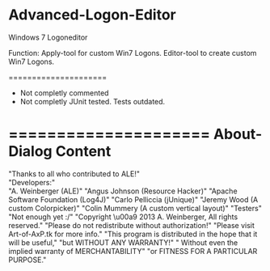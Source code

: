 Advanced-Logon-Editor
=====================

Windows 7 Logoneditor

Function:
Apply-tool for custom Win7 Logons.
Editor-tool to create custom Win7 Logons.

=====================
- Not completly commented
- Not completly JUnit tested. Tests outdated.

=====================
About-Dialog Content
=====================
"Thanks to all who contributed to ALE!" <br/>
"Developers:" <br/>
"A. Weinberger (ALE)"
"Angus Johnson (Resource Hacker)"
"Apache Software Foundation (Log4J)"
"Carlo Pelliccia (jUnique)"
"Jeremy Wood (A custom Colorpicker)"
"Colin Mummery (A custom vertical layout)"
"Testers"
"Not enough yet :/"
"Copyright \u00a9 2013 A. Weinberger, All rights reserved."
"Please do not redistribute without authorization!"
"Please visit Art-of-AxP.tk for more info."
"This program is distributed in the hope that it will be useful,"
"but WITHOUT ANY WARRANTY!"
" Without even the implied warranty of MERCHANTABILITY"
"or FITNESS FOR A PARTICULAR PURPOSE."
